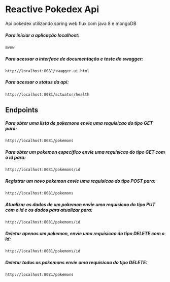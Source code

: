 # Reactive Pokedex Api
Api pokedex utilizando spring web flux com java 8 e mongoDB

##### Para iniciar a aplicação localhost:
    
    mvnw
    
##### Para acessar a interface de documentação e teste do swagger:
    
    http://localhost:8081/swagger-ui.html
    
##### Para acessar o status da api:
    
    http://localhost:8081/actuator/health
    
## Endpoints

##### Para obter uma lista de pokemons envie uma requisicao do tipo GET para:

    http://localhost:8081/pokemons
    
##### Para obter um pokemon especifico envie uma requisicao do tipo GET com o id para:

    http://localhost:8081/pokemons/id
    
##### Registrar um novo pokemon envie uma requisicao do tipo POST para:

    http://localhost:8081/pokemons
    
##### Atualizar os dados de um pokemon envie uma requisicao do tipo PUT com o id e os dados para atualizar para:

    http://localhost:8081/pokemons/id

##### Deletar apenas um pokemon, envie uma requisicao do tipo DELETE com o id:

    http://localhost:8081/pokemons/id
        
##### Deletar todos os pokemons envie uma requisicao do tipo DELETE:

    http://localhost:8081/pokemons
    
    
